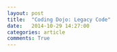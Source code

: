 ```yaml
---
layout: post
title:  "Coding Dojo: Legacy Code"
date:   2014-10-29 14:27:00
categories: article
comments: True
---
```

